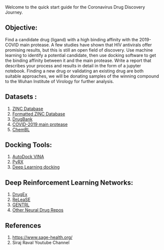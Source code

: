 Welcome to the quick start guide for the Coronavirus Drug Discovery Journey. 

## Objective:  
Find a candidate drug (ligand) with a high binding affinity with the 2019-COVID main protease. A few studies have shown that HIV antivirals offer promising results, but this is still an open field of discovery. Use machine learning to identify a potential candidate, then use docking software to get the binding affinity between it and the main protease. Write a report that describes your process and results in detail in the form of a jupyter notebook. Finding a new drug or validating an existing drug are both suitable approaches, we will be donating samples of the winning compound to the Wuhan Institute of Virology for further analysis.   

## Datasets :  
1. [ZINC Database](https://zinc.docking.org/)  
2. [Formatted ZINC Database](https://github.com/molecularsets/moses)  
3. [DrugBank](https://www.drugbank.ca/)  
4. [COVID-2019 main protease](https://www.wwpdb.org/pdb?id=pdb_00006lu7)  
5. [ChemBL](https://www.ebi.ac.uk/chembl/)  

## Docking Tools:    
1. [AutoDock VINA](http://vina.scripps.edu/)       
2. [PyRX](https://pyrx.sourceforge.io/)
3. [Deep Learning docking](https://github.com/search?q=deep+learning+docking)


## Deep Reinforcement Learning Networks:   
1. [DrugEx](https://github.com/XuhanLiu/DrugEx)  
2. [ReLeaSE](https://github.com/isayev/ReLeaSE)  
3. [GENTRL](https://github.com/insilicomedicine/GENTRL)  
4. [Other Neural Drug Repos](https://github.com/search?q=neural+drug )  
 
  
   
 

## References
1. https://www.sage-health.org/
2. Siraj Raval Youtube Channel
